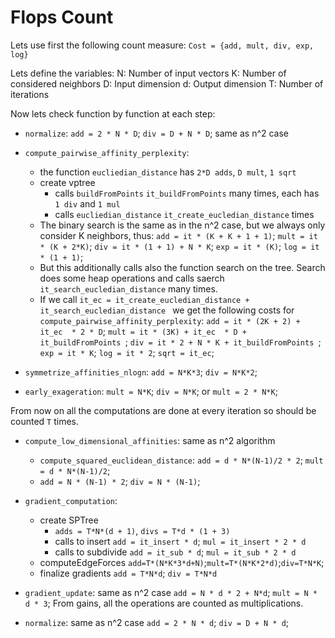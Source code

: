 # Flops Count

Lets use first the following count measure:
`Cost = {add, mult, div, exp, log}`

Lets define the variables:
N: Number of input vectors
K: Number of considered neighbors
D: Input dimension
d: Output dimension
T: Number of iterations


Now lets check function by function at each step:

* `normalize`:
`add = 2 * N * D`;
`div = D + N * D`; same as n^2 case

* `compute_pairwise_affinity_perplexity`:
    * the function `eucliedian_distance` has `2*D adds`, `D mult`, `1 sqrt`
    * create vptree
	    * calls `buildFromPoints` `it_buildFromPoints` many times, each has `1 div` and `1 mul`
	    * calls `eucliedian_distance` `it_create_eucledian_distance` times
    * The binary search is the same as in the n^2 case, but we always only consider K neighbors, thus:
    `add = it * (K + K + 1 + 1)`;
    `mult = it * (K + 2*K)`;
    `div = it * (1 + 1) + N * K`;
    `exp = it * (K)`;
    `log = it * (1 + 1)`;
   * But this additionally calls also the function search on the tree. Search does some heap operations and calls saerch `it_search_eucledian_distance` many times.
   * If we call `it_ec = it_create_eucledian_distance + it_search_eucledian_distance ` we get the following costs for `compute_pairwise_affinity_perplexity`:
    `add = it * (2K + 2) + it_ec  * 2 * D`;
    `mult = it * (3K) + it_ec  * D + it_buildFromPoints `;
    `div = it * 2 + N * K + it_buildFromPoints `;
    `exp = it * K`;
    `log = it * 2`;
    `sqrt = it_ec`;


* `symmetrize_affinities_nlogn`:
`add = N*K*3`;
`div = N*K*2`;

* `early_exageration`:
`mult = N*K`;
`div = N*K`;
or `mult = 2 * N*K`;

From now on all the computations are done at every iteration so should be counted `T` times.

* `compute_low_dimensional_affinities`: same as n^2 algorithm
    * `compute_squared_euclidean_distance`:
    `add = d * N*(N-1)/2 * 2`;
    `mult = d * N*(N-1)/2`;
    * `add = N * (N-1) * 2`; `div = N * (N-1)`;

* `gradient_computation`:
	* create SPTree
		* `adds = T*N*(d + 1)`, `divs = T*d * (1 + 3)`
		* calls to insert `add = it_insert * d`; `mul = it_insert * 2 * d`
		* calls to subdivide `add = it_sub * d`; `mul = it_sub * 2 * d`
	* computeEdgeForces `add=T*(N*K*3*d+N)`;`mult=T*(N*K*2*d)`;`div=T*N*K`;
	* finalize gradients `add = T*N*d`; `div = T*N*d`

* `gradient_update`: same as n^2 case
`add = N * d * 2 + N*d`;
`mult = N * d * 3`;
From gains, all the operations are counted as multiplications.

* `normalize`: same as n^2 case
`add = 2 * N * d`;
`div = D + N * d`;
